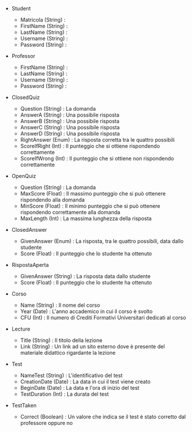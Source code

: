 - Student
  - Matricola (String) : 
  - FirstName (String) :
  - LastName (String) :
  - Username (String) :
  - Password (String) :


- Professor
  - FirstName (String) : 
  - LastName (String) : 
  - Username (String) : 
  - Password (String) : 


- ClosedQuiz
  - Question (String) : La domanda
  - AnswerA (String) : Una possibile risposta 
  - AnswerB (String) : Una possibile risposta 
  - AnswerC (String) : Una possibile risposta 
  - AnswerD (String) : Una possibile risposta 
  - RightAnswer (Enum) : La risposta corretta tra le quattro possibili
  - ScoreIfRight (Int) : Il punteggio che si ottiene rispondendo correttamente
  - ScoreIfWrong (Int) : Il punteggio che si ottiene non rispondendo correttamente


- OpenQuiz
  - Question (String) : La domanda 
  - MaxScore (Float) : Il massimo punteggio che si può ottenere rispondendo alla domanda
  - MinScore (Float) : Il minimo punteggio che si può ottenere rispondendo correttamente alla domanda
  - MaxLength (Int) : La massima lunghezza della risposta

- ClosedAnswer
  - GivenAnswer (Enum) : La risposta, tra le quattro possibili, data dallo studente
  - Score (Float) : Il punteggio che lo studente ha ottenuto

- RispostaAperta
  - GivenAnswer (String) : La risposta data dallo studente
  - Score (Float) : Il punteggio che lo studente ha ottenuto 

- Corso
  - Name (String) : Il nome del corso
  - Year (Date) : L'anno accademico in cui il corso è svolto
  - CFU (Int) : Il numero di Crediti Formativi Universitari dedicati al corso

- Lecture
  - Title (String) : Il titolo della lezione
  - Link (String) : Un link ad un sito esterno dove è presente del materiale didattico rigardante la lezione

- Test
  - NameTest (String) : L'identificativo del test
  - CreationDate (Date) : La data in cui il test viene creato
  - BeginDate (Date) : La data e l'ora di inizio del test 
  - TestDuration (Int) : La durata del test

- TestTaken
  - Correct (Boolean) : Un valore che indica se il test è stato corretto dal professore oppure no


